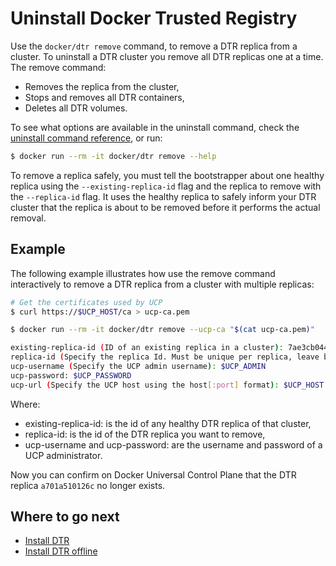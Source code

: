 <!--[metadata]>
+++
title = "Uninstall"
description = "Learn how to uninstall your Docker Trusted Registry installation."
keywords = ["docker, dtr, install, uninstall"]
[menu.main]
parent="dtr-menu-install"
identifier="dtr_uninstall"
weight=50
+++
<![end-metadata]-->

# Uninstall Docker Trusted Registry

Use the `docker/dtr remove` command, to remove a DTR replica from a cluster.
To uninstall a DTR cluster you remove all DTR replicas one at a time.
The remove command:

* Removes the replica from the cluster,
* Stops and removes all DTR containers,
* Deletes all DTR volumes.

To see what options are available in the uninstall command, check the
[uninstall command reference](../reference/remove.md), or run:

```bash
$ docker run --rm -it docker/dtr remove --help
```

To remove a replica safely, you must tell the bootstrapper about one healthy replica
using the `--existing-replica-id` flag and the replica to remove with the
`--replica-id` flag. It uses the healthy replica to safely inform your DTR cluster
that the replica is about to be removed before it performs the actual removal.

## Example

The following example illustrates how use the remove command interactively to
remove a DTR replica from a cluster with multiple replicas:

```bash
# Get the certificates used by UCP
$ curl https://$UCP_HOST/ca > ucp-ca.pem

$ docker run --rm -it docker/dtr remove --ucp-ca "$(cat ucp-ca.pem)"

existing-replica-id (ID of an existing replica in a cluster): 7ae3cb044b70
replica-id (Specify the replica Id. Must be unique per replica, leave blank for random): a701a510126c
ucp-username (Specify the UCP admin username): $UCP_ADMIN
ucp-password: $UCP_PASSWORD
ucp-url (Specify the UCP host using the host[:port] format): $UCP_HOST
```

Where:

* existing-replica-id: is the id of any healthy DTR replica of that cluster,
* replica-id: is the id of the DTR replica you want to remove,
* ucp-username and ucp-password: are the username and password of a UCP administrator.


Now you can confirm on Docker Universal Control Plane that the DTR replica
`a701a510126c` no longer exists.


## Where to go next

* [Install DTR](index.md)
* [Install DTR offline](install-dtr-offline.md)
